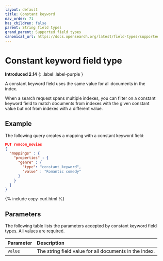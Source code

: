 ```yaml
---
layout: default
title: Constant keyword
nav_order: 71
has_children: false
parent: String field types
grand_parent: Supported field types
canonical_url: https://docs.opensearch.org/latest/field-types/supported-field-types/constant-keyword/
---
```


# Constant keyword field type
**Introduced 2.14**
{: .label .label-purple }

A constant keyword field uses the same value for all documents in the index. 

When a search request spans multiple indexes, you can filter on a constant keyword field to match documents from indexes with the given constant value but not from indexes with a different value.

## Example

The following query creates a mapping with a constant keyword field:

```json
PUT romcom_movies
{
  "mappings" : {
    "properties" : {
      "genre" : {
        "type": "constant_keyword",
        "value" : "Romantic comedy"
      }
    }
  }
}
```
{% include copy-curl.html %}

## Parameters

The following table lists the parameters accepted by constant keyword field types. All values are required.

Parameter | Description 
:--- | :--- 
`value` | The string field value for all documents in the index.

